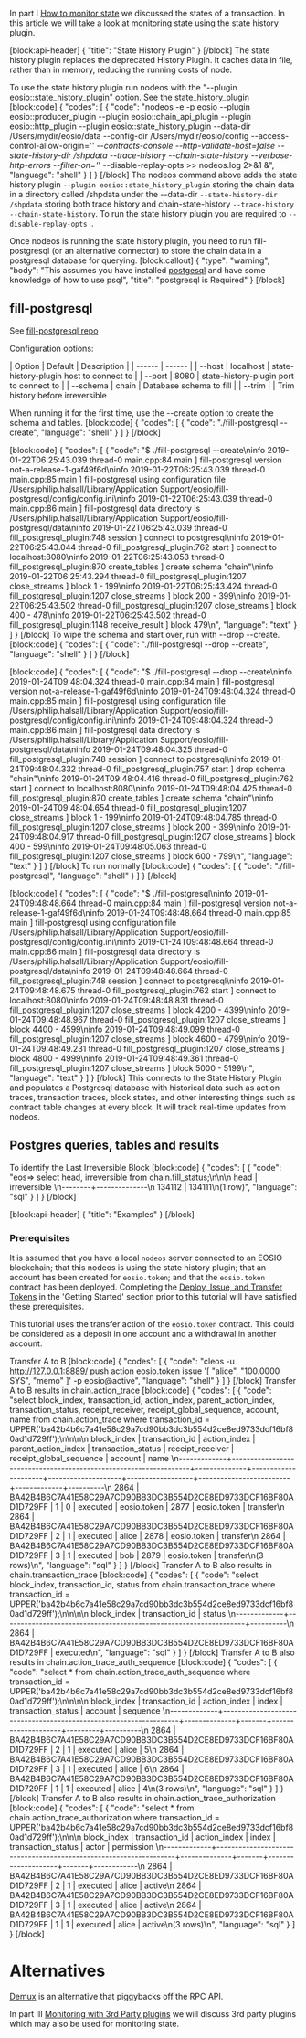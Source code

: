 In part I [How to monitor state](doc:how-to-monitor-state) we discussed the states of a transaction. In this article we will take a look at monitoring state using the state history plugin.

[block:api-header]
{
  "title": "State History Plugin"
}
[/block]
The state history plugin replaces the deprecated History Plugin. It caches data in file, rather than in memory, reducing the running costs of node.

To use the state history plugin run nodeos with the "--plugin eosio::state_history_plugin" option. See the [state_history_plugin](doc:state_history_plugin) 
[block:code]
{
  "codes": [
    {
      "code": "nodeos -e -p eosio --plugin eosio::producer_plugin --plugin eosio::chain_api_plugin --plugin eosio::http_plugin --plugin eosio::state_history_plugin --data-dir /Users/mydir/eosio/data --config-dir /Users/mydir/eosio/config --access-control-allow-origin='*' --contracts-console --http-validate-host=false --state-history-dir /shpdata --trace-history --chain-state-history --verbose-http-errors --filter-on='*' --disable-replay-opts >> nodeos.log 2>&1 &",
      "language": "shell"
    }
  ]
}
[/block]
The nodeos command above adds the state history plugin ``--plugin eosio::state_history_plugin`` storing the chain data in a directory called /shpdata under the --data-dir ``--state-history-dir /shpdata`` storing both trace history and chain-state-history ``--trace-history --chain-state-history``. To run the state history plugin you are required to ``--disable-replay-opts ``.

Once nodeos is running the state history plugin, you need to run fill-postgresql (or an alternative connector) to store the chain data in a postgresql database for querying.
[block:callout]
{
  "type": "warning",
  "body": "This assumes you have installed [postgesql](https://www.postgresql.org/download/) and have some knowledge of how to use psql",
  "title": "postgresql is Required"
}
[/block]
##  fill-postgresql

See [fill-postgresql repo](https://github.com/EOSIO/fill-postgresql)

Configuration options:

| Option | Default | Description |
| ------ | ------ | 
| --host | localhost | state-history-plugin host to connect to |
| --port | 8080 | state-history-plugin port to connect to |
| --schema | chain | Database schema to fill |
| --trim |   | Trim history before irreversible

When running it for the first time, use the --create option to create the schema and tables.
[block:code]
{
  "codes": [
    {
      "code": "./fill-postgresql --create",
      "language": "shell"
    }
  ]
}
[/block]

[block:code]
{
  "codes": [
    {
      "code": "$ ./fill-postgresql --create\ninfo  2019-01-22T06:25:43.039 thread-0  main.cpp:84                   main                 ] fill-postgresql version not-a-release-1-gaf49f6d\ninfo  2019-01-22T06:25:43.039 thread-0  main.cpp:85                   main                 ] fill-postgresql using configuration file /Users/philip.halsall/Library/Application Support/eosio/fill-postgresql/config/config.ini\ninfo  2019-01-22T06:25:43.039 thread-0  main.cpp:86                   main                 ] fill-postgresql data directory is /Users/philip.halsall/Library/Application Support/eosio/fill-postgresql/data\ninfo  2019-01-22T06:25:43.039 thread-0  fill_postgresql_plugin:748    session              ] connect to postgresql\ninfo  2019-01-22T06:25:43.044 thread-0  fill_postgresql_plugin:762    start                ] connect to localhost:8080\ninfo  2019-01-22T06:25:43.053 thread-0  fill_postgresql_plugin:870    create_tables        ] create schema \"chain\"\ninfo  2019-01-22T06:25:43.294 thread-0  fill_postgresql_plugin:1207   close_streams        ] block 1 - 199\ninfo  2019-01-22T06:25:43.424 thread-0  fill_postgresql_plugin:1207   close_streams        ] block 200 - 399\ninfo  2019-01-22T06:25:43.502 thread-0  fill_postgresql_plugin:1207   close_streams        ] block 400 - 478\ninfo  2019-01-22T06:25:43.502 thread-0  fill_postgresql_plugin:1148   receive_result       ] block 479\n",
      "language": "text"
    }
  ]
}
[/block]
To wipe the schema and start over, run with --drop --create.
[block:code]
{
  "codes": [
    {
      "code": "./fill-postgresql --drop --create",
      "language": "shell"
    }
  ]
}
[/block]

[block:code]
{
  "codes": [
    {
      "code": "$ ./fill-postgresql --drop --create\ninfo  2019-01-24T09:48:04.324 thread-0  main.cpp:84                   main                 ] fill-postgresql version not-a-release-1-gaf49f6d\ninfo  2019-01-24T09:48:04.324 thread-0  main.cpp:85                   main                 ] fill-postgresql using configuration file /Users/philip.halsall/Library/Application Support/eosio/fill-postgresql/config/config.ini\ninfo  2019-01-24T09:48:04.324 thread-0  main.cpp:86                   main                 ] fill-postgresql data directory is /Users/philip.halsall/Library/Application Support/eosio/fill-postgresql/data\ninfo  2019-01-24T09:48:04.325 thread-0  fill_postgresql_plugin:748    session              ] connect to postgresql\ninfo  2019-01-24T09:48:04.332 thread-0  fill_postgresql_plugin:757    start                ] drop schema \"chain\"\ninfo  2019-01-24T09:48:04.416 thread-0  fill_postgresql_plugin:762    start                ] connect to localhost:8080\ninfo  2019-01-24T09:48:04.425 thread-0  fill_postgresql_plugin:870    create_tables        ] create schema \"chain\"\ninfo  2019-01-24T09:48:04.654 thread-0  fill_postgresql_plugin:1207   close_streams        ] block 1 - 199\ninfo  2019-01-24T09:48:04.785 thread-0  fill_postgresql_plugin:1207   close_streams        ] block 200 - 399\ninfo  2019-01-24T09:48:04.917 thread-0  fill_postgresql_plugin:1207   close_streams        ] block 400 - 599\ninfo  2019-01-24T09:48:05.063 thread-0  fill_postgresql_plugin:1207   close_streams        ] block 600 - 799\n",
      "language": "text"
    }
  ]
}
[/block]
To run normally
[block:code]
{
  "codes": [
    {
      "code": "./fill-postgresql",
      "language": "shell"
    }
  ]
}
[/block]

[block:code]
{
  "codes": [
    {
      "code": "$ ./fill-postgresql\ninfo  2019-01-24T09:48:48.664 thread-0  main.cpp:84                   main                 ] fill-postgresql version not-a-release-1-gaf49f6d\ninfo  2019-01-24T09:48:48.664 thread-0  main.cpp:85                   main                 ] fill-postgresql using configuration file /Users/philip.halsall/Library/Application Support/eosio/fill-postgresql/config/config.ini\ninfo  2019-01-24T09:48:48.664 thread-0  main.cpp:86                   main                 ] fill-postgresql data directory is /Users/philip.halsall/Library/Application Support/eosio/fill-postgresql/data\ninfo  2019-01-24T09:48:48.664 thread-0  fill_postgresql_plugin:748    session              ] connect to postgresql\ninfo  2019-01-24T09:48:48.675 thread-0  fill_postgresql_plugin:762    start                ] connect to localhost:8080\ninfo  2019-01-24T09:48:48.831 thread-0  fill_postgresql_plugin:1207   close_streams        ] block 4200 - 4399\ninfo  2019-01-24T09:48:48.967 thread-0  fill_postgresql_plugin:1207   close_streams        ] block 4400 - 4599\ninfo  2019-01-24T09:48:49.099 thread-0  fill_postgresql_plugin:1207   close_streams        ] block 4600 - 4799\ninfo  2019-01-24T09:48:49.231 thread-0  fill_postgresql_plugin:1207   close_streams        ] block 4800 - 4999\ninfo  2019-01-24T09:48:49.361 thread-0  fill_postgresql_plugin:1207   close_streams        ] block 5000 - 5199\n",
      "language": "text"
    }
  ]
}
[/block]
This connects to the State History Plugin and populates a Postgresql database with historical data such as action traces, transaction traces, block states, and other interesting things such as contract table changes at every block.  It will track real-time updates from nodeos.

## Postgres queries, tables and results

To identify the Last Irreversible Block
[block:code]
{
  "codes": [
    {
      "code": "eos=> select head, irreversible from chain.fill_status;\n\n\n  head  | irreversible \n--------+--------------\n 134112 |       134111\n(1 row)",
      "language": "sql"
    }
  ]
}
[/block]

[block:api-header]
{
  "title": "Examples"
}
[/block]
### Prerequisites

It is assumed that you have a local `nodeos` server connected to an EOSIO blockchain; that this nodeos is using the state history plugin; that an account has been created for `eosio.token`; and that the `eosio.token` contract has been deployed.  Completing the [Deploy, Issue, and Transfer Tokens](https://developers.eos.io/eosio-home/docs/token-contract) in the 'Getting Started' section prior to this tutorial will have satisfied these prerequisites.

This tutorial uses the transfer action of the `eosio.token` contract. This could be considered as a deposit in one account and a withdrawal in another account.

Transfer A to B
[block:code]
{
  "codes": [
    {
      "code": "cleos -u http://127.0.0.1:8889/ push action eosio.token issue '[ \"alice\", \"100.0000 SYS\", \"memo\" ]' -p eosio@active",
      "language": "shell"
    }
  ]
}
[/block]
Transfer A to B results in chain.action_trace 
[block:code]
{
  "codes": [
    {
      "code": "select block_index, transaction_id, action_index, parent_action_index, transaction_status, receipt_receiver, receipt_global_sequence, account, name  from  chain.action_trace where transaction_id = UPPER('ba42b4b6c7a41e58c29a7cd90bb3dc3b554d2ce8ed9733dcf16bf80ad1d729ff');\n\n\n\n block_index |                          transaction_id                          | action_index | parent_action_index | transaction_status | receipt_receiver | receipt_global_sequence |   account   |   name   \n-------------+------------------------------------------------------------------+--------------+---------------------+--------------------+------------------+-------------------------+-------------+----------\n        2864 | BA42B4B6C7A41E58C29A7CD90BB3DC3B554D2CE8ED9733DCF16BF80AD1D729FF |            1 |                   0 | executed           | eosio.token      |                    2877 | eosio.token | transfer\n        2864 | BA42B4B6C7A41E58C29A7CD90BB3DC3B554D2CE8ED9733DCF16BF80AD1D729FF |            2 |                   1 | executed           | alice            |                    2878 | eosio.token | transfer\n        2864 | BA42B4B6C7A41E58C29A7CD90BB3DC3B554D2CE8ED9733DCF16BF80AD1D729FF |            3 |                   1 | executed           | bob              |                    2879 | eosio.token | transfer\n(3 rows)\n",
      "language": "sql"
    }
  ]
}
[/block]
Transfer A to B also results in chain.transaction_trace
[block:code]
{
  "codes": [
    {
      "code": "select block_index, transaction_id, status from chain.transaction_trace where transaction_id = UPPER('ba42b4b6c7a41e58c29a7cd90bb3dc3b554d2ce8ed9733dcf16bf80ad1d729ff');\n\n\n\n block_index |                          transaction_id                          |  status  \n-------------+------------------------------------------------------------------+----------\n        2864 | BA42B4B6C7A41E58C29A7CD90BB3DC3B554D2CE8ED9733DCF16BF80AD1D729FF | executed\n",
      "language": "sql"
    }
  ]
}
[/block]
Transfer A to B also results in chain.action_trace_auth_sequence
[block:code]
{
  "codes": [
    {
      "code": "select * from chain.action_trace_auth_sequence where transaction_id = UPPER('ba42b4b6c7a41e58c29a7cd90bb3dc3b554d2ce8ed9733dcf16bf80ad1d729ff');\n\n\n\n block_index |                          transaction_id                          | action_index | index | transaction_status | account | sequence \n-------------+------------------------------------------------------------------+--------------+-------+--------------------+---------+----------\n        2864 | BA42B4B6C7A41E58C29A7CD90BB3DC3B554D2CE8ED9733DCF16BF80AD1D729FF |            2 |     1 | executed           | alice   |        5\n        2864 | BA42B4B6C7A41E58C29A7CD90BB3DC3B554D2CE8ED9733DCF16BF80AD1D729FF |            3 |     1 | executed           | alice   |        6\n        2864 | BA42B4B6C7A41E58C29A7CD90BB3DC3B554D2CE8ED9733DCF16BF80AD1D729FF |            1 |     1 | executed           | alice   |        4\n(3 rows)\n",
      "language": "sql"
    }
  ]
}
[/block]
Transfer A to B also results in chain.action_trace_authorization
[block:code]
{
  "codes": [
    {
      "code": "select * from chain.action_trace_authorization where transaction_id = UPPER('ba42b4b6c7a41e58c29a7cd90bb3dc3b554d2ce8ed9733dcf16bf80ad1d729ff');\n\n\n block_index |                          transaction_id                          | action_index | index | transaction_status | actor | permission \n-------------+------------------------------------------------------------------+--------------+-------+--------------------+-------+------------\n        2864 | BA42B4B6C7A41E58C29A7CD90BB3DC3B554D2CE8ED9733DCF16BF80AD1D729FF |            2 |     1 | executed           | alice | active\n        2864 | BA42B4B6C7A41E58C29A7CD90BB3DC3B554D2CE8ED9733DCF16BF80AD1D729FF |            3 |     1 | executed           | alice | active\n        2864 | BA42B4B6C7A41E58C29A7CD90BB3DC3B554D2CE8ED9733DCF16BF80AD1D729FF |            1 |     1 | executed           | alice | active\n(3 rows)\n",
      "language": "sql"
    }
  ]
}
[/block]

# Alternatives
[Demux](https://github.com/EOSIO/demux-js) is an alternative that piggybacks off the RPC API.

In part III [Monitoring with 3rd Party plugins](doc:monitoring-with-3rd-party) we will discuss 3rd party plugins which may also be used for monitoring state.